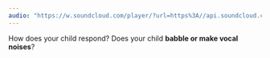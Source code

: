 ```yaml
---
audio: "https://w.soundcloud.com/player/?url=https%3A//api.soundcloud.com/tracks/1406191180%3Fsecret_token%3Ds-ivuhKHWQPs8&color=%23ff5500&auto_play=true&hide_related=false&show_comments=true&show_user=true&show_reposts=false&show_teaser=true&visual=true"
---
```


How does your child respond? Does your child <strong>babble or make vocal noises</strong>?